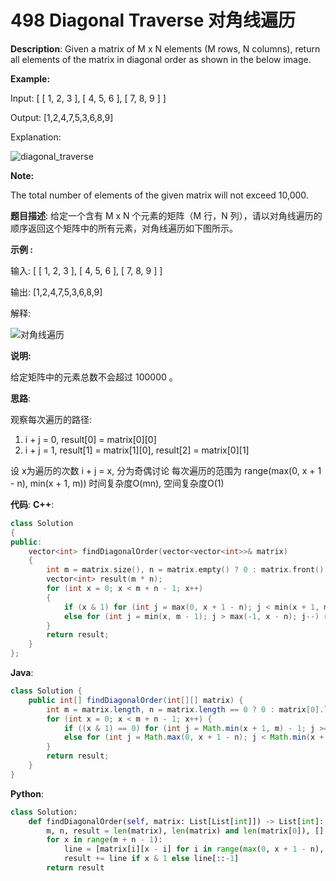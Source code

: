 # 498 Diagonal Traverse 对角线遍历

__Description__:
Given a matrix of M x N elements (M rows, N columns), return all elements of the matrix in diagonal order as shown in the below image.

__Example:__

Input:
[
 [ 1, 2, 3 ],
 [ 4, 5, 6 ],
 [ 7, 8, 9 ]
]

Output:  [1,2,4,7,5,3,6,8,9]

Explanation:

![diagonal_traverse](https://assets.leetcode.com/uploads/2021/04/10/diag1-grid.jpg)

__Note:__

The total number of elements of the given matrix will not exceed 10,000.

__题目描述__:
给定一个含有 M x N 个元素的矩阵（M 行，N 列），请以对角线遍历的顺序返回这个矩阵中的所有元素，对角线遍历如下图所示。

__示例 :__

输入:
[
 [ 1, 2, 3 ],
 [ 4, 5, 6 ],
 [ 7, 8, 9 ]
]

输出:  [1,2,4,7,5,3,6,8,9]

解释:

![对角线遍历](https://assets.leetcode.com/uploads/2021/04/10/diag1-grid.jpg)

__说明:__

给定矩阵中的元素总数不会超过 100000 。

__思路__:

观察每次遍历的路径:

1. i + j = 0, result[0] = matrix[0][0]
2. i + j = 1, result[1] = matrix[1][0], result[2] = matrix[0][1]

设 x为遍历的次数 i + j = x, 分为奇偶讨论
每次遍历的范围为 range(max(0, x + 1 - n), min(x + 1, m))
时间复杂度O(mn), 空间复杂度O(1)

__代码__:
__C++__:

```C++
class Solution 
{
public:
    vector<int> findDiagonalOrder(vector<vector<int>>& matrix) 
    {
        int m = matrix.size(), n = matrix.empty() ? 0 : matrix.front().size(), i = 0;
        vector<int> result(m * n);
        for (int x = 0; x < m + n - 1; x++) 
        {
            if (x & 1) for (int j = max(0, x + 1 - n); j < min(x + 1, m); j++) result[i++] = matrix[j][x - j];
            else for (int j = min(x, m - 1); j > max(-1, x - n); j--) result[i++] = matrix[j][x - j];
        }
        return result;
    }
};
```

__Java__:

```Java
class Solution {
    public int[] findDiagonalOrder(int[][] matrix) {
        int m = matrix.length, n = matrix.length == 0 ? 0 : matrix[0].length, result[] = new int[matrix.length * (matrix.length == 0 ? 0 : matrix[0].length)], i = 0;
        for (int x = 0; x < m + n - 1; x++) {
            if ((x & 1) == 0) for (int j = Math.min(x + 1, m) - 1; j >= Math.max(0, x + 1 - n); j--) result[i++] = matrix[j][x - j];
            else for (int j = Math.max(0, x + 1 - n); j < Math.min(x + 1, m); j++) result[i++] = matrix[j][x - j];
        }
        return result;
    }
}
```

__Python__:

```Python
class Solution:
    def findDiagonalOrder(self, matrix: List[List[int]]) -> List[int]:
        m, n, result = len(matrix), len(matrix) and len(matrix[0]), []
        for x in range(m + n - 1):
            line = [matrix[i][x - i] for i in range(max(0, x + 1 - n), min(x + 1, m))]
            result += line if x & 1 else line[::-1]
        return result
```
